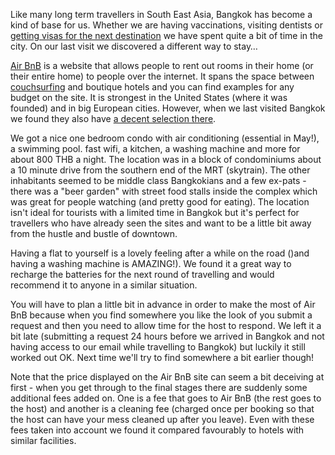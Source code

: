 Like many long term travellers in South East Asia, Bangkok has become a kind of base for us. Whether we are having vaccinations, visiting dentists or [getting visas for the next destination](/travel-tips/myanmar/getting-a-visa/) we have spent quite a bit of time in the city. On our last visit we discovered a different way to stay…

[Air BnB](http://airbnb.co.uk) is a website that allows people to rent out rooms in their home (or their entire home) to people over the internet. It spans the space between [couchsurfing](http://www.couchsurfing.org) and boutique hotels and you can find examples for any budget on the site. It is strongest in the United States (where it was founded) and in big European cities. However, when we last visited Bangkok we found they also have [a decent selection there](https://www.airbnb.co.uk/s/Bangkok-Thailand).

We got a nice one bedroom condo with air conditioning (essential in May!), a swimming pool. fast wifi, a kitchen, a washing machine and more for about 800 THB a night. The location was in a block of condominiums about a 10 minute drive from the southern end of the MRT (skytrain). The other inhabitants seemed to be middle class Bangkokians and a few ex-pats - there was a "beer garden" with street food stalls inside the complex which was great for people watching (and pretty good for eating). The location isn't ideal for tourists with a limited time in Bangkok but it's perfect for travellers who have already seen the sites and want to be a little bit away from the hustle and bustle of downtown.

Having a flat to yourself is a lovely feeling after a while on the road ()and having a washing machine is AMAZING!). We found it a great way to recharge the batteries for the next round of travelling and would recommend it to anyone in a similar situation.

You will have to plan a little bit in advance in order to make the most of Air BnB because when you find somewhere you like the look of you submit a request and then you need to allow time for the host to respond. We left it a bit late (submitting a request 24 hours before we arrived in Bangkok and not having access to our email while travelling to Bangkok) but luckily it still worked out OK. Next time we'll try to find somewhere a bit earlier though!

Note that the price displayed on the Air BnB site can seem a bit deceiving at first - when you get through to the final stages there are suddenly some additional fees added on. One is a fee that goes to Air BnB (the rest goes to the host) and another is a cleaning fee (charged once per booking so that the host can have your mess cleaned up after you leave). Even with these fees taken into account we found it compared favourably to hotels with similar facilities.